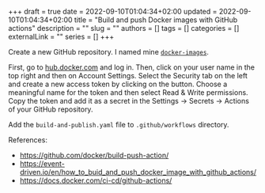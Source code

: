 +++ 
draft = true
date = 2022-09-10T01:04:34+02:00
updated = 2022-09-10T01:04:34+02:00
title = "Build and push Docker images with GitHub actions"
description = ""
slug = ""
authors = []
tags = []
categories = []
externalLink = ""
series = []
+++

Create a new GitHub repository. I named mine [`docker-images`](https://github.com/filippo82/docker-images).

First, go to [hub.docker.com](https://hub.docker.com) and log in.
Then, click on your user name in the top right and then on Account Settings.
Select the Security tab on the left and create a new access token by clicking on the button.
Choose a meaningful name for the token and then select Read & Write permissions.
Copy the token and add it as a secret in the Settings -> Secrets -> Actions
of your GitHub repository.



Add the `build-and-publish.yaml` file to `.github/workflows` directory.

References:

* https://github.com/docker/build-push-action/
* https://event-driven.io/en/how_to_buid_and_push_docker_image_with_github_actions/
* https://docs.docker.com/ci-cd/github-actions/

